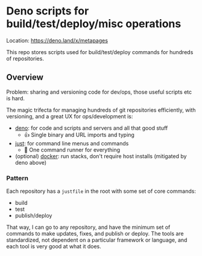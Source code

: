 # Deno scripts for build/test/deploy/misc operations

Location: https://deno.land/x/metapages

This repo stores scripts used for build/test/deploy commands for hundreds of repositories.

## Overview

Problem: sharing and versioning code for dev/ops, those useful scripts etc is hard.

The magic trifecta for managing hundreds of git repositories efficiently, with versioning, and a great UX for ops/development is:

 - [deno](https://deno.land/): for code and scripts and servers and all that good stuff
   - 👍 Single binary and URL imports and typing
 - [just](https://github.com/casey/just): for command line menus and commands
   - 💍 One command runner for everything
 - (optional) [docker](https://docs.docker.com/): run stacks, don't require host installs (mitigated by deno above)

### Pattern

Each repository has a `justfile` in the root with some set of core commands:

 - build
 - test
 - publish/deploy


That way, I can go to any repository, and have the minimum set of commands to make updates, fixes, and publish or deploy. The tools are standardized, not dependent on a particular framework or language, and each tool is very good at what it does.
